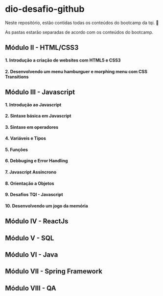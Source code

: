 # dio-desafio-github

Neste repositório, estão contidas todas os conteúdos do bootcamp da tqi. 🚀

As pastas estarão separadas de acordo com os conteúdos do bootcamp.

## Módulo II - HTML/CSS3

#### 1. Introdução a criação de websites com HTML5 e CSS3

#### 2. Desenvolvendo um menu hamburguer e morphing menu com CSS Transitions

## Módulo III - Javascript

#### 1. Introdução ao Javascript

#### 2. Sintaxe básica em Javascript

#### 3. Sintaxe em operadores

#### 4. Variáveis e Tipos

#### 5. Funções

#### 6. Debbuging e Error Handling

#### 7. Javascript Assíncrono

#### 8. Orientação a Objetos

#### 9. Desafios TQI - Javascript

#### 10. Desenvolvendo um jogo da memória

## Módulo IV - ReactJs

## Módulo V - SQL

## Módulo VI - Java

## Módulo VII - Spring Framework

## Módulo VIII - QA
